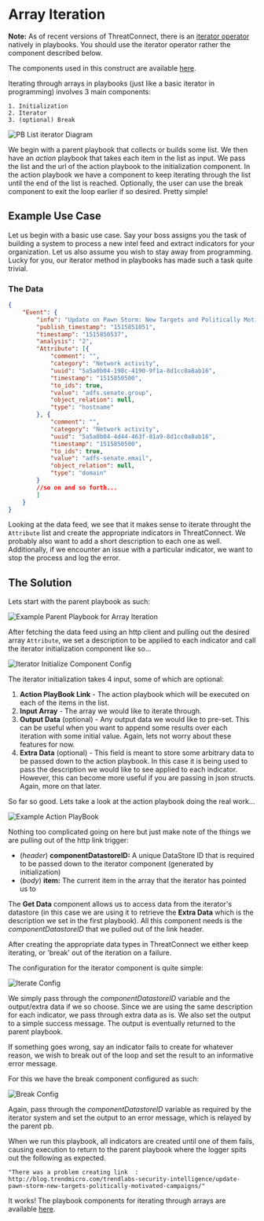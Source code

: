# Array Iteration

**Note:** As of recent versions of ThreatConnect, there is an [iterator operator](https://kb.threatconnect.com/customer/portal/articles/2976058) natively in playbooks. You should use the iterator operator rather the component described below.

The components used in this construct are available [here](https://gitlab.com/cezhunter/Iterator_Playbook_Components/).

Iterating through arrays in playbooks (just like a basic iterator in programming) involves 3 main components:

    1. Initialization
    2. Iterator
    3. (optional) Break

![PB List iterator Diagram](_images/list_iterator_diagram.png)

We begin with a parent playbook that collects or builds some list. We then have an _action_ playbook that takes each item in the list as input. We pass the list and the url of the action playbook to the initialization component. In the action playbook we have a component to keep iterating through the list until the end of the list is reached. Optionally, the user can use the break component to exit the loop earlier if so desired. Pretty simple!

## Example Use Case

Let us begin with a basic use case. Say your boss assigns you the task of building a system to process a new intel feed and extract indicators for your organization. Let us also assume you wish to stay away from programming. Lucky for you, our iterator method in playbooks has made such a task quite trivial.


### The Data
```json
{
    "Event": {
        "info": "Update on Pawn Storm: New Targets and Politically Motivated Campaigns",
        "publish_timestamp": "1515851051",
        "timestamp": "1515850537",
        "analysis": "2",
        "Attribute": [{
            "comment": "",
            "category": "Network activity",
            "uuid": "5a5a0b04-198c-4190-9f1a-8d1cc0a8ab16",
            "timestamp": "1515850500",
            "to_ids": true,
            "value": "adfs.senate.group",
            "object_relation": null,
            "type": "hostname"
        }, {
            "comment": "",
            "category": "Network activity",
            "uuid": "5a5a0b04-4d44-463f-81a9-8d1cc0a8ab16",
            "timestamp": "1515850500",
            "to_ids": true,
            "value": "adfs-senate.email",
            "object_relation": null,
            "type": "domain"
        }
        //so on and so forth...
        ]
    }
}
```

Looking at the data feed, we see that it makes sense to iterate throught the `Attribute` list and create the appropriate indicators in ThreatConnect. We probably also want to add a short description to each one as well. Additionally, if we encounter an issue with a particular indicator, we want to stop the process and log the error.

## The Solution

Lets start with the parent playbook as such:

![Example Parent Playbook for Array Iteration](_images/list_iterator_parent_pb.png)

After fetching the data feed using an http client and pulling out the desired array `Attribute`, we set a description to be applied to each indicator and call the iterator initialization component like so...

![Iterator Initialize Component Config](_images/list_iterator_initialization_config.png)

The iterator initialization takes 4 input, some of which are optional:

1. **Action PlayBook Link** - The action playbook which will be executed on each of the items in the list.
2. **Input Array** - The array we would like to iterate through.
3. **Output Data** (optional) - Any output data we would like to pre-set. This can be useful when you want to append some results over each iteration with some initial value. Again, lets not worry about these features for now.
4. **Extra Data** (optional) - This field is meant to store some arbitrary data to be passed down to the action playbook. In this case it is being used to pass the description we would like to see applied to each indicator. However, this can become more useful if you are passing in json structs. Again, more on that later.

So far so good. Lets take a look at the action playbook doing the real work...

![Example Action PlayBook](_images/list_iterator_action_pb.png)

Nothing too complicated going on here but just make note of the things we are pulling out of the http link trigger:

- (_header_) **componentDatastoreID:** A unique DataStore ID that is required to be passed down to the iterator component (generated by initialization)
- (_body_) **item:** The current item in the array that the iterator has pointed us to

The **Get Data** component allows us to access data from the iterator's datastore (in this case we are using it to retrieve the **Extra Data** which is the description we set in the first playbook). All this component needs is the _componentDatastoreID_ that we pulled out of the link header.

After creating the appropriate data types in ThreatConnect we either keep iterating, or 'break' out of the iteration on a failure.


The configuration for the iterator component is quite simple:

![Iterate Config](_images/list_iterator_iterator_config.png)

We simply pass through the _componentDatastoreID_ variable and the output/extra data if we so choose. Since we are using the same description for each indicator, we pass through extra data as is. We also set the output to a simple success message. The output is eventually returned to the parent playbook.

If something goes wrong, say an indicator fails to create for whatever reason, we wish to break out of the loop and set the result to an informative error message.

For this we have the break component configured as such:

![Break Config](_images/list_iterator_break_config.png)
 
Again, pass through the _componentDatastoreID_ variable as required by the iterator system and set the output to an error message, which is relayed by the parent pb.

When we run this playbook, all indicators are created until one of them fails, causing execution to return to the parent playbook where the logger spits out the following as expected.

`"There was a problem creating link  :
http://blog.trendmicro.com/trendlabs-security-intelligence/update-pawn-storm-new-targets-politically-motivated-campaigns/"`

It works! The playbook components for iterating through arrays are available [here](https://gitlab.com/cezhunter/Iterator_Playbook_Components/).
